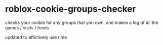 # roblox-cookie-groups-checker
checks your cookie for any groups that you own, and makes a log of all the games / visits / funds











updated to effictively use time
